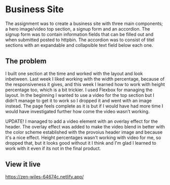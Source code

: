 # Business Site

The assignment was to create a business site with three main components; a hero image/video top section, a signup form and an accordion. The signup form was to contain information fields that can be filled out and when submitted posted to httpbin. The accordion was to consist of titel sections with an expandable and collapsible text field below each one. 

## The problem

I built one section at the time and worked with the layout and look inbetween. Last week I liked working with the width percentage, because of the responsiveness it gives, and this week I learned how to work with height percentage too, which is a bit trickier. I used Flexbox for managing the layout. In the beginning I wanted to use a video for the top section but I didn’t manage to get it to work so I dropped it and went with an image instead. The page feels complete as it is but if I would have had more time I would have investigated further how come the video wasn’t working. 

UPDATE! I managed to add a video element with an overlay effect for the header. The overlay effect was added to make the video blend in better with the color scheme established with the provoius header image and because it's a nice effect. Height percentages wasn't working with video for me, so dropped that, but it looks good without it I think and I'm glad I learned to work with it even if its not in the final product. 

## View it live
https://zen-wiles-64674c.netlify.app/